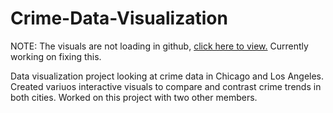 # Crime-Data-Visualization

NOTE: The visuals are not loading in github, [click here to view.](https://nbviewer.org/github/kfoght/Crime-Data-Visualization/blob/main/Crime_Data_Visualization.ipynb) Currently working on fixing this.

Data visualization project looking at crime data in Chicago and Los Angeles. Created variuos interactive visuals to compare and contrast crime trends in both cities.
Worked on this project with two other members.
